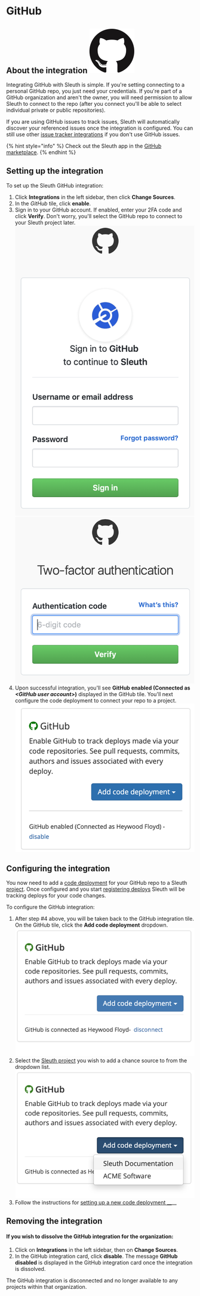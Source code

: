 # GitHub

## About the integration ![](../../.gitbook/assets/github-mark-120px-plus.png)

Integrating GitHub with Sleuth is simple. If you're setting connecting to a personal GitHub repo, you just need your credentials. If you're part of a GitHub organization and aren't the owner, you will need permission to allow Sleuth to connect to the repo \(after you connect you'll be able to select individual private or public repositories\).

If you are using GitHub issues to track issues, Sleuth will automatically discover your referenced issues once the integration is configured. You can still use other [issue tracker integrations](../issue-trackers/) if you don't use GitHub issues.

{% hint style="info" %}
Check out the Sleuth app in the [GitHub marketplace](https://github.com/marketplace/sleuth-deployment-tracking).
{% endhint %}

## Setting up the integration

To set up the Sleuth GitHub integration: 

1. Click **Integrations** in the left sidebar, then click **Change Sources**. 
2. In the _GitHub_ tile, click **enable**. 
3. Sign in to your GitHub account. If enabled, enter your 2FA code and click **Verify**. Don't worry, you'll select the GitHub repo to connect to your Sleuth project later.   ![](../../.gitbook/assets/github-signin.png)  ![](../../.gitbook/assets/github-2fa.png) 
4. Upon successful integration, you'll see **GitHub enabled \(Connected as** _**&lt;GitHub user account&gt;**_**\)** displayed in the GitHub tile. You'll next configure the code deployment to connect your repo to a project.  ![](../../.gitbook/assets/github-enabled.png) 

## Configuring the integration

You now need to add a [code deployment](../../modeling-your-deployments/code-deployments/) for your GitHub repo to a Sleuth [project](../../modeling-your-deployments/projects/). Once configured and you start [registering deploys](../../modeling-your-deployments/code-deployments/how-to-register-a-deploy.md) Sleuth will be tracking deploys for your code changes.

To configure the GitHub integration: 

1. After step \#4 above, you will be taken back to the GitHub integration tile. On the GitHub tile, click the **Add code deployment** dropdown.   ![](../../.gitbook/assets/github-add-code-deployment.png) 
2. Select the [Sleuth project](../../modeling-your-deployments/projects/) you wish to add a chance source to from the dropdown list.   ![](../../.gitbook/assets/github-add-code-deployment-withdropdown.png) 
3. Follow the instructions for [setting up a new code deployment __](../../settings/project/code-deployments.md)\_\_

## Removing the integration

#### If you wish to dissolve the GitHub integration for the organization: 

1. Click on **Integrations** in the left sidebar, then on **Change Sources**. 
2. In the GitHub integration card, click **disable**. The message **GitHub disabled** is displayed in the GitHub integration card once the integration is dissolved.

The GitHub integration is disconnected and no longer available to any projects within that organization. 

